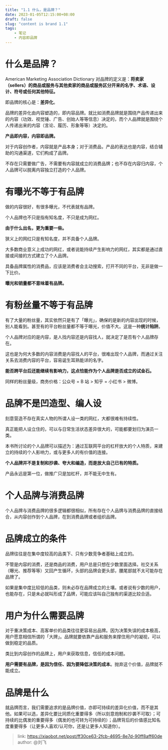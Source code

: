 ```yaml
---
title: "1.1 什么，是品牌？"
date: 2023-01-05T12:15:00+08:00
draft: false
slug: "content is brand 1.1"
tags: 
    - 笔记
    - 内容即品牌
---
```


# 什么是品牌？

American Marketing Association Dictionary 对品牌的定义是：**将卖家（sellers）的商品或服务与其他卖家的商品或服务区分开来的名字、术语、设计、符号或任何其他特征。**

即品牌的核心是：**差异化**。

品牌的差异化由内容塑造的，即内容品牌。就比如消费品牌就是围绕产品传递出来的内容（功效、视觉锤、广告、创始人等等信息）决定的，而个人品牌就是围绕个人传递出来的内容（言论、履历、形象等等）决定的。

**产品即内容，内容即品牌。**

对于内容创作者，内容就是产品本身；对于消费品，产品的表达也是内容，结合辅助的沟通渠道，它们构成了品牌。

不存在只需要做广告，不需要有内容就成立的消费品牌；也不存在内容归内容，个人品牌可以脱离内容独立打造的个人品牌。

# 有曝光不等于有品牌

做的内容很好，有很多曝光，不代表就有品牌。

个人品牌也不只是指有知名度，不只是成为网红。

**由于什么出名，更为重要一些。**

狭义上的网红只是有知名度，并不具备个人品牌。

大多数商业意义上成功的网红，或者说能持续产生影响力的网红，其实都是通过直接或间接的方式建立了个人品牌。

具备品牌属性的消费品，应该是消费者会主动搜索，打开不同的平台，无非是做一下比价。

**曝光和销量都不意味着有品牌。**

# 有粉丝量不等于有品牌

有了大量的粉丝量，其实依然只是有了「曝光」，确保的是新的内容出现的时候，别人能看到。甚至有的平台粉丝量都不等于曝光，价值不大。这是一种**统计陷阱**。

个人品牌对应的是内容，是人找内容还是内容找人，就决定了是否有个人品牌存在。

这也是为何大多数的内容消费是内容找人的平台，很难出现个人品牌，而通过关注关系去消费内容的平台，容易诞生耳熟能详的名字。

**能否跨平台后还能继续有影响力，这点恰能作为个人品牌是否成立的试金石。**

同样的粉丝量级，商务价格：公众号 = B 站 > 知乎 = 小红书 > 微博。

# 品牌不是凹造型、编人设

刻意营造不存在真实人物的所谓人设一类的网红，大都很难有持续性。

真正能把人设立住的，可以与日常生活状态差异很大的，可能都要划归为演员一类。

本书所讨论的个人品牌可以描述为：通过互联网平台的杠杆放大的个人特质，来建立的持续的个人影响力，或与更多人的有价值的连接。

**个人品牌并不是复制和抄袭、夸大和编造，而是放大自己已有的特质。**

产品永远是第一位，做推广只是加杠杆，并不能无中生有。

# 个人品牌与消费品牌

个人品牌与消费品牌的很多逻辑都很相似，所有存在个人品牌与消费品牌的直接结合，从内容创作到个人品牌，在到消费品牌或者组织品牌。

# 品牌成立的条件

品牌往往是在集中度较高的品类下、只有少数竞争者基础上成立的。

不管是内容的消费，还是商品的消费，用户总是只想在少数里面选择。社交关系（曝光、推荐等等）又回产生循环，头部的品牌会更头部，腰尾部就不太可能存在品牌了。

如果是集中度比较低的品类，则未必存在品牌成立的土壤。或者说有少数的用户，也能存在，只是未必就叫形成了品牌，可能应该叫自己独有的渠道比较合适。

# 用户为什么需要品牌

对于重决策成本、高客单价的品类往往更容易出品牌。因为决策失误的成本极高，用户愿意相信所谓的「大牌」。品牌就要依靠产品和服务来撑住用户的凝视，可以做到稳定的品质。

类比到内容创作的品牌上，用户来获取信息，信任的成本问题。

**用户需要有品牌，是因为信任、因为要降低决策的成本**。抛弃这个价值，品牌就不能成立。

# 品牌是什么

就品牌而言，我们需要追求的是品牌价值，亦即可持续的差异化价值，而不是其他。如果可以选，差异化要比同质化重要得多（所以刻意炮制和抄袭不可取）；可持续的比偶发的重要得多（偶发的也可转为可持续的）；品牌背后的价值感比知名度重要得多（让更多人喜欢/认可你，还是让更多人知道你）。

> link: https://xiaobot.net/post/ff30ce63-2fcb-4695-8e7d-90ff8aff60de
> author: @刘飞
